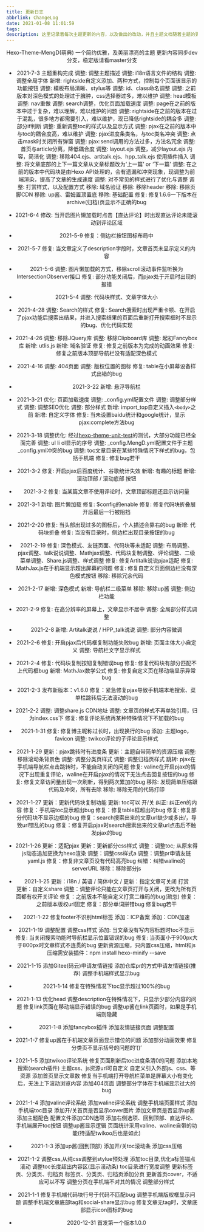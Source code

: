```yaml
---
title: 更新日志
abbrlink: ChangeLog
date: 2021-01-08 11:01:59
tags:
description: 这里记录着每次主题更新的内容，以及做出的改动，并且主题文档随着主题的更新同步部署
---
```


Hexo-Theme-MengD(萌典)
一个简约优雅，及美丽漂亮的主题
更新内容同步dev分支，稳定版请看master分支

- 2021-7-3
主题重构完成
调整: 调整主题描述
调整: i18n语言文件的结构
调整: 调整全局字体
新增: rightside自定义添加、两种方式，控制每个页面该显示的功能按钮
调整: 模板布局清晰、stylus等
调整: id、class命名调整
调整: 之前版本对深色模式的处理过于臃肿，css选择器过多，难以维护
调整: head模板
调整: nav重做
调整: search调整，优化页面加载速度
调整: page在之前的版本中过于复杂，难以理解，难以维护的问题
调整: rightside在之前的版本在过于混乱，很多地方都需要引入，难以维护，现已降低rightside的耦合多
调整: 部分if判断
调整: 重新调整toc的样式以及显示方式
调整: pjax在之前的版本中与toc的耦合度高，难以维护
调整: pjax进度条类名，与toc类名冲突
调整: 点击mask时关闭所有弹窗
调整: pjax:send调用的方法过多，方法名冗余
调整: 首页与article分离，降低耦合度
调整: layout.ejs 调整，减少layout.ejs 内容，简洁化
调整: 移除404.ejs、artitalk.ejs、hpp_talk.ejs 使用插件插入
调整: 将文章底部的上下一篇文章从文章标题改为‘上一篇’ or ‘下一篇’
调整: 在之前的版本中代码块是由Hexo API处理的，会有遗漏和冲突现象，现调整为前端渲染，提高了文章的生成速度
调整: 对不常见的样式进行了优化与调整
调整: 打赏样式，以及配置方式
移除: 域名验证
移除: 移除header
移除: 移除页脚CDN
移除: up酱、雷姆置顶置底
移除: 基础配置
修复: 修复1.6.6一下版本在archive(归档)页显示不正确的bug

- 2021-6-4
修改: 当开启图片懒加载时点击【直达评论】时出现直达评论未能滚动到评论区域

- 2021-5-9
修复：侧边栏按钮图标布局中

- 2021-5-7
修复: 当文章定义了description字段时，文章首页未显示定义的内容

- 2021-5-6
调整: 图片懒加载的方式，移除scroll滚动事件监听换为IntersectionObserver接口
修复: 部分功能关闭后，而pjax处于开启时出现的报错

- 2021-5-4
调整: 代码块样式、文章字体大小

- 2021-4-28
调整: Search的样式
修复: Search搜索时出现严重卡顿、在开启了pjax功能后搜索出结果，并进入搜索结果的页面后重新打开搜索框时不显示的bug、优化代码实现

- 2021-4-26
调整: 移除JQuery库
调整: 移除Clipboard库
调整: 起初Fancybox库
新增: utlis.js
新增: 域名验证
修复: 修复之前版本为完成的动画效果
修复: 修复之前版本顶部导航栏没有适配深色模式

- 2021-4-16
调整: 404页面
调整: 版权位置的图标
修复: table在小屏幕设备样式出错的bug

- 2021-3-22
新增: 悬浮导航栏

- 2021-3-21
优化: 页面加载速度
调整: _config.yml配置文件
调整: 调整部分样式
调整: 调整SEO优化
调整: 部分样式
新增: import_top自定义插入`<body>`之前
新增: 自定义字体
修复: 当未设置baidu统计和google统计，显示pjax:complete方法bug

- 2021-3-18
调整优化: 经过[hexo-theme-unit-test](https://github.com/hexojs/hexo-theme-unit-test)的测试，大部分功能已经全面完善
调整: ul li ol显示的序号
调整: _config.MengD.yml配置文件于主题_config.yml冲突的bug
调整: toc文章目录在某些特殊情况下样式的bug，包括手机端
修复: 修复bug若干

- 2021-3-2
修复: 开启pjax后百度统计、谷歌统计失效
新增: 有趣的标题
新增: 滚动顶部 / 滚动底部 按钮

- 2021-3-2
修复: 当某篇文章不使用评论时，文章顶部标题还显示访问量

- 2021-3-1
新增: 图片懒加载
修复: $config的enable
修复: 修复代码块折叠展开后最后一行被阻挡

- 2021-2-20
修复: 当头部出现过多的图标后，个人描述会靠右的bug
新增: 代码块折叠
修复: 当没有目录时，侧边栏出现目录按钮的bug

- 2021-2-19
修复: 深色模式、友链页面、代码块等未适配
调整: 布局调整、pjax调整、talk说说调整、Mathjax调整、代码块复制调整、评论调整、二级菜单调整、Share.js调整、样式调整
修复: 修复Artitalk说说pjax适配
修复: MathJax.js在手机端显示超出屏幕的问题
修复: 修复自定义页面侧边栏没有深色模式按钮
移除: 移除冗余代码

- 2021-2-17
新增: 深色模式
新增: 导航栏二级菜单
移除: 移除up酱
调整: 侧边栏功能

- 2021-2-9
修复: 在高分辨率的屏幕上，文章显示不居中
调整: 全局部分样式调整

- 2021-2-8
新增: Artitalk说说 / HPP_talk说说
调整: 部分内容微调

- 2021-2-6
修复: 开启pjax后代码框复制功能失败bug
新增: 页面主体大小自定义
调整: 导航栏文字显示样式

- 2021-2-4
修复: 代码块复制按钮复制错误bug
修复: 修复代码块有部分匹配不上代码框bug
新增: MathJax数学公式
修复: 修复自定义页在移动端显示异常bug

- 2021-2-3
发布新版本：v1.6.0
修复：紧急修复pjax导致手机端本地搜索、菜单栏跳转后无法滚动的bug

- 2021-2-2
调整: 调整share.js CDN地址
调整: 文章页的样式不再单独引用，归为index.css下
修复: 修复评论系统再某种特殊情况下不加载的bug

- 2021-1-31
修复: 修复博主昵称过长时，出现换行的bug
添加: 主题logo，favicon
调整: twikoo评论的子评论显示样式

- 2021-1-29
更新：pjax跳转时有进度条
更新：主题自带简单的资源压缩
调整: 移除滚动条背景色
调整: 调整分类页样式
调整: 调整归档页样式
跳转: pjax在手机端导航栏点击跳转时，不能自动关闭的问题
修复: valine在开启pjax的情况下出现重复评论，waline在开启pjax的情况下无法点击回复按钮的bug
修复: 修复文章访问量出现一次刷新，得到两次累加的bug
移除: 发现简单压缩跟代码及冲突，所有去除
移除: 移除无用的代码打印

- 2021-1-27
更新：更新代码块复制功能
更新: toc可以 开/关
纠正: 纠正en的内容
修复：手机端toc显示超出bug
修复：修复table框超出的bug
修复: 修复部分代码块不显示边框的bug
修复：search搜索出来的文章url缺少或多出/，导致url错乱的bug
修复：修复开启pjax时search搜索出来的文章url点击后不触发pjax的bug

- 2021-1-26
更新：适配pjax
更新：更新部分css样式
调整：调整toc; 从原来得js动态追加更换为hexo渲染
调整：调整css样式a
调整：调整pr申请友链yaml.js
修复：修复非文章页没有代码高亮bug
纠错：纠错waline的serverURL
移除：移除部分js


- 2021-1-25
更新：i18n / 英语 / 简体中文 / 
更新：指定文章可关闭 打赏  
更新：自定义share
调整：调整评论只能在文章页打开与关闭，更改为所有页面都有权开关评论
修复：之前版本不能自定义打赏二维码的bug(疏忽)
修复：之前版本版权url固定
修复：部分单词拼错bug
修复bug若干

- 2021-1-22
修复footer不识别html标签
添加：ICP备案
添加：CDN加速

- 2021-1-19
调整配置
调整css样式
添加: 当文章没有写内容标题时toc不显示
修复: 当关闭搜索功能时导航栏显示位置错误的bug
修复: 当页面小于900px大于800px时文章样式不连贯的bug
更新资源压缩，只内置css压缩，html和js压缩需安装插件：npm install hexo-minify --save


- 2021-1-15
添加Gitee(码云)申请友情链接
添加仓库pr的方式申请友情链接(推荐)
调整手机端样式显示bug

- 2021-1-14
修复在特殊情况下toc显示超过100%的bug

- 2021-1-13
优化head
调整description在特殊情况下，只显示少部分内容的问题
修复link页面在移动端显示错误的bug
调整up酱在link页面时，如果是手机端则隐藏

- 2021-1-8
添加fancybox插件
添加友情链接页面
调整配置

- 2021-1-7
修复up酱在手机端文章页面显示错位的问题
添加部分动画效果
修复分类页不显示括号的问题的‘()’

- 2021-1-5
添加twikoo评论系统
修复页面刷新后toc进度条清0的问题
添加本地搜索(search插件)
主题css、js资源url可自定义
自定义引入外部js、css、等资源
添加首页显示文章数
修复当手机端打开导航栏菜单是屏幕大小有变化后，无法上下滚动浏览内容
添加404页面
调整部分字体在手机端显示过大的bug

- 2021-1-4
添加valine评论系统
添加waline评论系统
调整手机端页面样式
添加手机端toc目录
添加开/关首页是否显示cover图片
添加文章页是否显示up酱
添加主题配色
配置文件添加CDN选项
添加右侧选项、回到顶部、直达评论、手机端展开toc按钮
调整up酱显示逻辑
页面统计采用valine、waline自带的功能(待适配twikoo后也是如此)


- 2021-1-3
添加up酱(回到顶部)
添加开/关toc滚动条
添加css压缩

- 2021-1-2
调整css,从纯css调整到stylue预处理
添加toc目录,优化a标签锚点滚动
调整toc长度超出内容区(显示滚动条)
toc目录进行宽度调整
更新标签页、分类页、归档页
标签页、分类页、归档页添加分页
更新首页cover，不适应可以不写
调整分页在手机端不对其的情况
调整部分样式

- 2021-1-1
修复手机端代码块行号于代码不匹配bug
调整手机端版权框显示问题
调整手机端文章底部tag和social-share显示bug
修复文章无tag时，文章底部显示icon图标的bug

- 2020-12-31
首发第一个版本1.0.0

<style>

p{
        text-align: center;
}

.post-content ul{
    padding: 0;
}

.post-content ul li{
    box-shadow: 2px 2px 5px #bbb;
    border-radius: 8px;
    padding: 20px 0 20px 0;
    margin-top: 20px;
    list-style: none;
}

</style>
